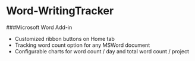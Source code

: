 Word-WritingTracker
===================

###Microsoft Word Add-in

- Customized ribbon buttons on Home tab
- Tracking word count option for any MSWord document
- Configurable charts for word count / day and total word count / project
